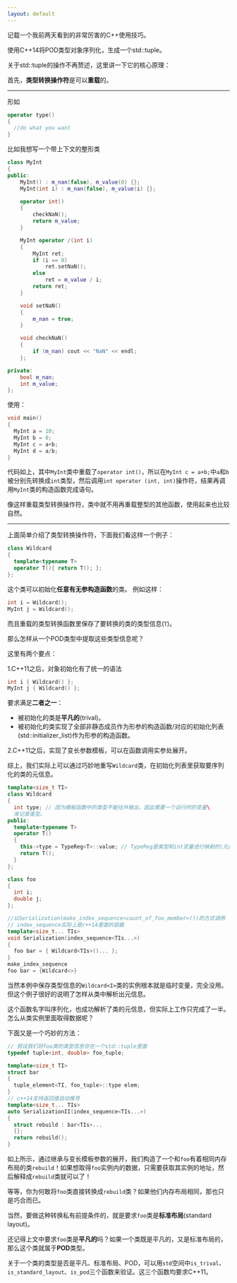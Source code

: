 ```yaml
---
layout: default
---
```

记载一个我前两天看到的非常厉害的C++使用技巧。

使用C++14将POD类型对象序列化，生成一个std::tuple。

关于std::tuple的操作不再赘述，这里讲一下它的核心原理：

首先，**类型转换操作符**是可以**重载**的。

****

形如
```c++
operator type()
{
  //do what you want
}
```

比如我想写一个带上下文的整形类

```C++
class MyInt
{
public:
    MyInt() : m_nan(false), m_value(0) {};
    MyInt(int i) : m_nan(false), m_value(i) {};

    operator int()
    {
        checkNaN();
        return m_value;
    }  

    MyInt operator /(int i)
    {
        MyInt ret;
        if (i == 0)
            ret.setNaN();
        else
            ret = m_value / i;
        return ret;
    }

    void setNaN()
    {
        m_nan = true;
    }

    void checkNaN()
    {
        if (m_nan) cout << "NaN" << endl;
    };

private:
    bool m_nan;
    int m_value;
};
```
使用：
```c++
void main()
{
  MyInt a = 10;
  MyInt b = 0;
  MyInt c = a+b;
  MyInt d = a/b;
}
```

代码如上，其中`MyInt`类中重载了`operator int()`，所以在`MyInt c = a+b;`中`a`和`b`被分别先转换成`int`类型，然后调用`int operator (int, int)`操作符，结果再调用`MyInt`类的构造函数完成语句。

像这样重载类型转换操作符，类中就不用再重载整型的其他函数，使用起来也比较自然。
***
上面简单介绍了类型转换操作符，下面我们看这样一个例子：
```c++
class Wildcard
{
  template<typename T>
  operator T(){ return T(); };
};
```
这个类可以初始化**任意有无参构造函数**的类。
例如这样：
```c++
int i = Wildcard();
MyInt j = Wildcard();
```
而且重载的类型转换函数里保存了要转换的类的类型信息(`T`)。

那么怎样从一个POD类型中提取这些类型信息呢？

这里有两个要点：

1.C++11之后，对象初始化有了统一的语法
```c++
int i { Wildcard() };
MyInt j { Wildcard() };
```
要求满足**二者之一**：
* 被初始化的类是**平凡的**(trival)。
* 被初始化的类实现了全部非静态成员作为形参的构造函数/对应的初始化列表(std::initializer_list)作为形参的构造函数。

2.C++11之后，实现了变长参数模板，可以在函数调用实参处展开。

综上，我们实际上可以通过巧妙地重写`Wildcard`类，在初始化列表里获取要序列化的类的元信息。
```C++
template<size_t TI>
class Wildcard
{
  int type; // 因为模板函数中的类型不能往外输出，因此需要一个运行时的变量\
  来记录类型。
public:
  template<typename T>
  operator T()
  {
    this->type = TypeReg<T>::value; // TypeReg是类型和int变量进行映射的\元函数。
    return T();
  }
};

class foo
{
  int i;
  double j;
};

//以Serialization(make_index_sequence<count_of_foo_member>())的方式调用
// index_sequence实际上是c++14里面的容器
template<size_t... TIs>
void Serialization(index_sequence<TIs...>)
{
  foo bar = { Wildcard<TIs>()... };
}
make_index_sequence
foo bar = {Wildcard<>}
```
当然本例中保存类型信息的`Wildcard<I>`类的实例根本就是临时变量，完全没用。但这个例子很好的说明了怎样从类中解析出元信息。

这个函数名字叫序列化，也成功解析了类的元信息，但实际上工作只完成了一半。怎么从类实例里面取得数据呢？

下面又是一个巧妙的方法：
```C++
// 假设我们将foo类的类型信息存在一个std::tuple里面
typedef tuple<int, double> foo_tuple;

template<size_t TI>
struct bar
{
  tuple_element<TI, foo_tuple>::type elem;
}
// c++14支持返回值自动推导
template<size_t... TIs>
auto SerializationII(index_sequence<TIs...>)
{
  struct rebuild : bar<TIs>...
  {};
  return rebuild();
}
```
如上所示，通过继承与变长模板参数的展开，我们构造了一个和`foo`有着相同内存布局的类`rebuild`！如果想取得`foo`实例内的数据，只需要获取其实例的地址，然后解释成`rebuild`类就可以了！

等等，你为何敢将`foo`类直接转换成`rebuild`类？如果他们内存布局相同，那也只是巧合而已。

当然，要做这种转换私有前提条件的，就是要求`foo`类是**标准布局**(standard layout)。

还记得上文中要求`foo`类是**平凡的**吗？如果一个类既是平凡的，又是标准布局的，那么这个类就属于**POD**类型。

关于一个类的类型是否是平凡、标准布局、POD，可以用`std`空间中`is_trival`、`is_standard_layout`、`is_pod`三个函数来验证。这三个函数均要求C++11。
